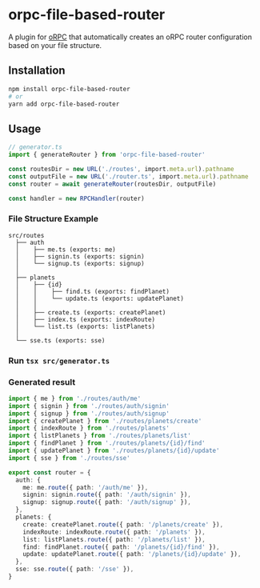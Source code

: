 # orpc-file-based-router

A plugin for [oRPC](https://orpc.unnoq.com) that automatically creates an oRPC router configuration based on your file structure.

## Installation

```bash
npm install orpc-file-based-router
# or
yarn add orpc-file-based-router
```

## Usage

```typescript
// generator.ts
import { generateRouter } from 'orpc-file-based-router'

const routesDir = new URL('./routes', import.meta.url).pathname
const outputFile = new URL('./router.ts', import.meta.url).pathname
const router = await generateRouter(routesDir, outputFile)

const handler = new RPCHandler(router)
```

### File Structure Example

```                                                                                                              
src/routes
  ├── auth
  │    ├── me.ts (exports: me)
  │    ├── signin.ts (exports: signin)
  │    └── signup.ts (exports: signup)
  │
  ├── planets
  │    ├── {id}
  │    │    ├── find.ts (exports: findPlanet)
  │    │    └── update.ts (exports: updatePlanet)
  │    │
  │    ├── create.ts (exports: createPlanet)
  │    ├── index.ts (exports: indexRoute)
  │    └── list.ts (exports: listPlanets)
  │
  └── sse.ts (exports: sse)
```
### Run `tsx src/generator.ts `

### Generated result

```typescript
import { me } from './routes/auth/me'
import { signin } from './routes/auth/signin'
import { signup } from './routes/auth/signup'
import { createPlanet } from './routes/planets/create'
import { indexRoute } from './routes/planets'
import { listPlanets } from './routes/planets/list'
import { findPlanet } from './routes/planets/{id}/find'
import { updatePlanet } from './routes/planets/{id}/update'
import { sse } from './routes/sse'

export const router = {
  auth: {
    me: me.route({ path: '/auth/me' }),
    signin: signin.route({ path: '/auth/signin' }),
    signup: signup.route({ path: '/auth/signup' }),
  },
  planets: {
    create: createPlanet.route({ path: '/planets/create' }),
    indexRoute: indexRoute.route({ path: '/planets' }),
    list: listPlanets.route({ path: '/planets/list' }),
    find: findPlanet.route({ path: '/planets/{id}/find' }),
    update: updatePlanet.route({ path: '/planets/{id}/update' }),
  },
  sse: sse.route({ path: '/sse' }),
}
```

